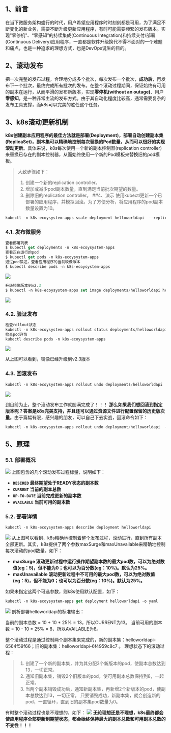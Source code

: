 ## 1、前言
在当下微服务架构盛行的时代，用户希望应用程序时时刻刻都是可用，为了满足不断变化的新业务，需要不断升级更新应用程序，有时可能需要频繁的发布版本。实现"零停机"、“零感知”的持续集成(Continuous Integration)和持续交付/部署(Continuous Delivery)应用程序，一直都是软件升级换代不得不面对的一个难题和痛点，也是一种追求的理想方式，也是DevOps诞生的目的。
## 2、滚动发布
把一次完整的发布过程，合理地分成多个批次，每次发布一个批次，**成功后**，再发布下一个批次，最终完成所有批次的发布。在整个滚动过程期间，保证始终有可用的副本在运行，从而平滑的发布新版本，实现**零停机(without an outage)**、用户**零感知**，是一种非常主流的发布方式。由于其自动化程度比较高，通常需要复杂的发布工具支撑，而k8s可以完美的胜任这个任务。 
## 3、k8s滚动更新机制
**k8s创建副本应用程序的最佳方法就是部署(Deployment)，部署自动创建副本集(ReplicaSet)，副本集可以精确地控制每次替换的Pod数量，从而可以很好的实现滚动更新**。具体来说，k8s每次使用一个新的副本控制器(replication controller)来替换已存在的副本控制器，从而始终使用一个新的Pod模板来替换旧的pod模板。
>大致步骤如下：
>1. 创建一个新的replication controller。
>2. 增加或减少pod副本数量，直到满足当前批次期望的数量。
>3. 删除旧的replication controller。
##4、演示
>使用kubectl更新一个已部署的应用程序，并模拟回滚。为了方便分析，将应用程序的pod副本数量设置为10。
```javascript
kubectl -n k8s-ecoysystem-apps scale deployment helloworldapi  --replicas=10
```
### 4.1. 发布微服务
```javascript
查看部署列表
$ kubectl get deployments -n k8s-ecoysystem-apps
查看正在运行的pod
$ kubectl get pods -n k8s-ecoysystem-apps
通过pod描述，查看应用程序的当前映像版本
$ kubectl describe pods -n k8s-ecoysystem-apps
```
![](https://images2018.cnblogs.com/blog/1082769/201804/1082769-20180410154409814-1314131317.png)
```javascript
升级镜像版本到v2.3
$ kubectl -n k8s-ecoysystem-apps set image deployments/helloworldapi helloworldapi=registry.wuling.com/justmine/helloworldapi:v2.3
```
![](https://images2018.cnblogs.com/blog/1082769/201804/1082769-20180410154935764-1314470605.png)
### 4.2. 验证发布
```javascript
检查rollout状态
kubectl -n k8s-ecoysystem-apps rollout status deployments/helloworldapi 
检查pod详情
kubectl describe pods -n k8s-ecoysystem-apps
```
![](https://images2018.cnblogs.com/blog/1082769/201804/1082769-20180410160924346-999250417.png)

从上图可以看到，镜像已经升级到v2.3版本
### 4.3. 回滚发布
```javascript
kubectl -n k8s-ecoysystem-apps rollout undo deployments/helloworldapi 
```
![](https://images2018.cnblogs.com/blog/1082769/201804/1082769-20180410162257177-338903127.png)

到目前为止，整个滚动发布工作就圆满完成了！！！
**那么如果我们想回滚到指定版本呢？答案是k8s完美支持，并且还可以通过资源文件进行配置保留的历史版次量**。由于篇幅有限，感兴趣的朋友，可以自己下去实战，回滚命令如下：
```javascript
kubectl -n k8s-ecoysystem-apps rollout undo deployment/helloworldapi  --to-revision=<版次>
```
## 5、原理
### 5.1. 部署概况
![](https://images2018.cnblogs.com/blog/1082769/201804/1082769-20180410164244911-1200541035.png)
上图包含的几个滚动发布过程标量，说明如下：
* **`DESIRED`    最终期望处于READY状态的副本数**   
* **`CURRENT`   当前的副本总数**     
* **`UP-TO-DATE`   当前完成更新的副本数**    
* **`AVAILABLE`   当前可用的副本数**     

### 5.2. 部署详情
```javascript
kubectl -n k8s-ecoysystem-apps describe deployment helloworldapi  
```
![](https://images2018.cnblogs.com/blog/1082769/201804/1082769-20180410171712425-955953191.png)
从上图可以看到，k8s精确地控制着整个发布过程，滚动进行，直到所有副本全部更新。其实，k8s提供了两个参数maxSurge和maxUnavailable来精确地控制每次滚动的pod数量，如下：
* **maxSurge 滚动更新过程中运行操作期望副本数的最大pod数，可以为绝对数值(eg：5)，但不能为0；也可以为百分数(eg：10%)。默认为25%。**
* **maxUnavailable  滚动更新过程中不可用的最大pod数，可以为绝对数值(eg：5)，但不能为0；也可以为百分数(eg：10%)。默认为25%。**

如果未指定这两个可选参数，则k8s使用默认配置，如下：
```javascript
kubectl -n k8s-ecoysystem-apps get deployment helloworldapi -o yaml
```
![](https://images2018.cnblogs.com/blog/1082769/201804/1082769-20180410174631074-750818831.png)
剖析部署helloworldapi的标准输出：

当前的副本总数 = 10 + 10 * 25% = 13，所以CURRENT为13。
当前可用的副本数 = 10 - 10 * 25% = 8，所以AVAILABLE为8。

整个滚动过程是通过控制两个副本集来完成的，新的副本集：helloworldapi-6564f59f66；旧的副本集：helloworldapi-6f4959c8c7 。
理想状态下的滚动过程：
>1. 创建了一个新的副本集，并为其分配3个新版本的pod，使副本总数达到13，一切正常。
>2. 通知旧副本集，销毁2个旧版本的pod，使可用副本总数保持到8，一起正常。
>3. 当两个副本销毁成功后，通知新副本集，再新增2个新版本的pod，使副本总数达到13，一切正常。
>只要销毁成功，新副本集，就会创造新的pod，一直循环，直到旧的副本集pod数量为0。

有时整个滚动过程也是不理想的，如下：
![](https://images2018.cnblogs.com/blog/1082769/201804/1082769-20180410182600267-949753596.png)
**无论理想还是不理想，k8s最终都会使应用程序全部更新到期望状态，都会始终保持最大的副本总数和可用副本总数的不变性！！！**
